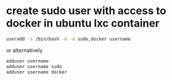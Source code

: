 # create sudo user with access to docker in ubuntu lxc container

``` bash
useradd -s /bin/bash -m -G sudo,docker username
```

or alternatively

``` bash
adduser username
adduser username sudo
adduser username docker
```

